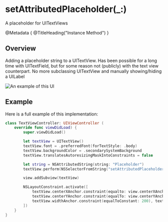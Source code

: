 # setAttributedPlaceholder(\_:)
A placeholder for UITextViews

@Metadata {
    @TitleHeading("Instance Method")
}

## Overview

Adding a placeholder string to a UITextView. Has been possible for a long time with UITextField, but for some reason not (publicly) with the text view counterpart. No more subclassing UITextView and manually showing/hiding a UILabel 

![An example of this UI](setAttributedPlaceholder-Video)

## Example

Here is a full example of this implementation:
```swift
class TextViewController: UIViewController (
    override func viewDidLoad) {
        super.viewDidLoad()

        let textView = UITextView()
        textView.font = .preferredFont(forTextStyle: .body) 
        textView.backgroundColor = .secondarySystemBackground
        textView.translatesAutoresizingMaskIntoConstraints = false

        let string = NSAttributedString(string: "Placeholder")
        textView.perform(NSSelectorFromString("setAttributedPlaceholder:"), with: string)

        view.addSubview(textView)

        NSLayoutConstraint.activate([
            textView.centerXAnchor.constraint(equalto: view.centerXAnchor),
            textView.centerYAnchor.constraint(equalTo: view.centerYAnchor),
            textView.widthAnchor.constraint(equalToConstant: 200), textView.heightAnchor.constraint(equalToConstant: 200),
        ])
    }
}
```

